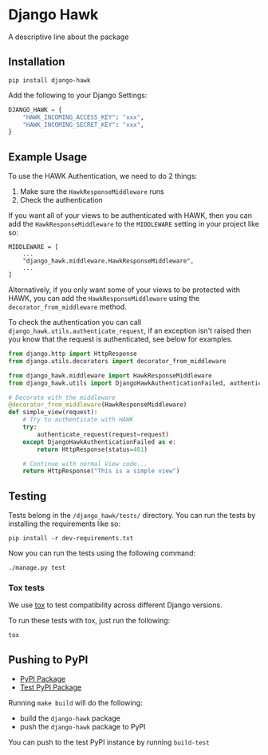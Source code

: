 # Django Hawk

A descriptive line about the package

## Installation

```
pip install django-hawk
```

Add the following to your Django Settings:

```python
DJANGO_HAWK = {
    "HAWK_INCOMING_ACCESS_KEY": "xxx",
    "HAWK_INCOMING_SECRET_KEY": "xxx",
}
```

## Example Usage

To use the HAWK Authentication, we need to do 2 things:

1. Make sure the `HawkResponseMiddleware` runs
2. Check the authentication

If you want all of your views to be authenticated with HAWK, then you can add the `HawkResponseMiddleware` to the `MIDDLEWARE` setting in your project like so:

```
MIDDLEWARE = [
    ...
    "django_hawk.middleware.HawkResponseMiddleware",
    ...
]
```

Alternatively, if you only want some of your views to be protected with HAWK, you can add the `HawkResponseMiddleware` using the `decorator_from_middleware` method.

To check the authentication you can call `django_hawk.utils.authenticate_request`, if an exception isn't raised then you know that the request is authenticated, see below for examples.

```python
from django.http import HttpResponse
from django.utils.decorators import decorator_from_middleware

from django_hawk.middleware import HawkResponseMiddleware
from django_hawk.utils import DjangoHawkAuthenticationFailed, authenticate_request

# Decorate with the middleware
@decorator_from_middleware(HawkResponseMiddleware)
def simple_view(request):
    # Try to authenticate with HAWK
    try:
        authenticate_request(request=request)
    except DjangoHawkAuthenticationFailed as e:
        return HttpResponse(status=401)

    # Continue with normal View code...
    return HttpResponse("This is a simple view")
```

## Testing

Tests belong in the `/django_hawk/tests/` directory. You can run the tests by installing the requirements like so:

```
pip install -r dev-requirements.txt
```

Now you can run the tests using the following command:

```
./manage.py test
```

### Tox tests

We use [tox](https://pypi.org/project/tox/) to test compatibility across different Django versions.

To run these tests with tox, just run the following:

```
tox
```

## Pushing to PyPI

- [PyPI Package](https://pypi.org/project/django-hawk/)
- [Test PyPI Package](https://test.pypi.org/project/django-hawk/)

Running `make build` will do the following:
- build the `django-hawk` package
- push the `django-hawk` package to PyPI

You can push to the test PyPI instance by running `build-test`
